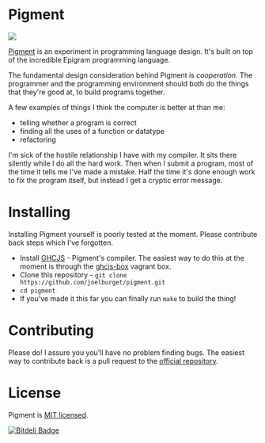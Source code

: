# Pigment

[![](http://pigment.herokuapp.com/badge.svg)](http://pigment.herokuapp.com)

[Pigment](http://pigment.io) is an experiment in programming language design. It's built on top of
the incredible Epigram programming language.

The fundamental design consideration behind Pigment is *cooperation*. The programmer and the programming environment should both do the things that they're good at, to build programs together.

A few examples of things I think the computer is better at than me:

* telling whether a program is correct
* finding all the uses of a function or datatype
* refactoring

I'm sick of the hostile relationship I have with my compiler. It sits there silently while I do all the hard work. Then when I submit a program, most of the time it tells me I've made a mistake. Half the time it's done enough work to fix the program itself, but instead I get a cryptic error message.

# Installing

Installing Pigment yourself is poorly tested at the moment. Please contribute back steps which I've forgotten.

* Install [GHCJS](https://github.com/ghcjs/ghcjs) - Pigment's compiler. The easiest way to do this at the moment is through the [ghcjs-box](https://github.com/joelburget/ghcjs-box) vagrant box.
* Clone this repository - `git clone https://github.com/joelburget/pigment.git`
* `cd pigment`
* If you've made it this far you can finally run `make` to build the thing!

# Contributing

Please do! I assure you you'll have no problem finding bugs. The easiest way to contribute back is a pull request to the [official repository](https://github.com/joelburget/pigment).

# License

Pigment is [MIT licensed](http://opensource.org/licenses/MIT).


[![Bitdeli Badge](https://d2weczhvl823v0.cloudfront.net/joelburget/pigment/trend.png)](https://bitdeli.com/free "Bitdeli Badge")

